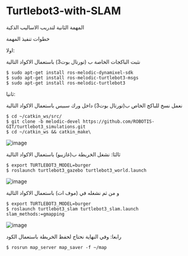 # Turtlebot3-with-SLAM
المهمة الثانية لتدريب الاساليب الذكية

خطوات تنفيذ المهمة

اولا:

نثبت الباكجات الخاصة ب (تورتال بوت3) باستعمال الاكواد التالية

	$ sudo apt-get install ros-melodic-dynamixel-sdk
	$ sudo apt-get install ros-melodic-turtlebot3-msgs
	$ sudo apt-get install ros-melodic-turtlebot3

ثانيا:

 نعمل نسخ للباكج الخاص ب(تورتال بوت3) داخل ورك سبيس باستعمال الاكواد التالية

	$ cd ~/catkin_ws/src/
	$ git clone -b melodic-devel https://github.com/ROBOTIS-GIT/turtlebot3_simulations.git
	$ cd ~/catkin_ws && catkin_make\
	
![image](https://user-images.githubusercontent.com/85806841/124514372-8b584800-dde5-11eb-961d-86a8ac633e43.png)

ثالثا:
نشغل الخريطة ب(غازيبو) باستعمال الاكواد التالية

	$ export TURTLEBOT3_MODEL=burger
	$ roslaunch turtlebot3_gazebo turtlebot3_world.launch
	
![image](https://user-images.githubusercontent.com/85806841/124514581-09b4ea00-dde6-11eb-9c02-f8ed9e02509f.png)

و من ثم نشغله في (موف ات) باستعمال الاكواد التالية

	$ export TURTLEBOT3_MODEL=burger
	$ roslaunch turtlebot3_slam turtlebot3_slam.launch slam_methods:=gmapping
	
![image](https://user-images.githubusercontent.com/85806841/124515351-eab75780-dde7-11eb-925f-d1f3d96c1625.png)

رابعا:
وفي النهاية نحتاج لحفظ الخريطة باستعمال الكود

	$ rosrun map_server map_saver -f ~/map
	
